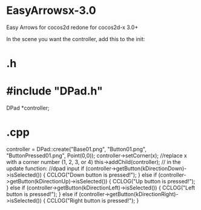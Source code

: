 EasyArrowsx-3.0
===============

Easy Arrows for cocos2d redone for cocos2d-x 3.0+


In the scene you want the controller, add this to the init:

  .h 
  =================
  #include "DPad.h"
  =================
  DPad *controller;
  
  
  .cpp
  ==============================================================================================
  controller = DPad::create("Base01.png", "Button01.png", "ButtonPressed01.png", Point(0,0));
    controller->setCorner(x); //replace x with a corner number (1, 2, 3, or 4)
    this->addChild(controller);
    // in the update function:
    //dpad input
    if (controller->getButton(kDirectionDown)->isSelected()) {
        CCLOG("Down button is pressed!");
    }
    else if (controller->getButton(kDirectionUp)->isSelected()) {
        CCLOG("Up button is pressed!");
    }
    else if (controller->getButton(kDirectionLeft)->isSelected()) {
        CCLOG("Left button is pressed!");
    }
    else if (controller->getButton(kDirectionRight)->isSelected()) {
        CCLOG("Right button is pressed!");
    }
    

